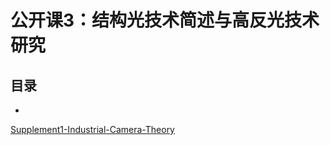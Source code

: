 # 公开课3：结构光技术简述与高反光技术研究

## 目录
- []()









[Supplement1-Industrial-Camera-Theory](./Supplement1-Industrial-Camera-Theory.md)